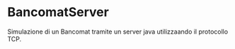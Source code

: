 # BancomatServer
Simulazione di un Bancomat  tramite un server java utilizzaando il protocollo TCP.


